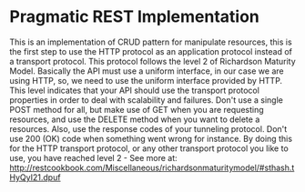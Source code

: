 Pragmatic REST Implementation
===
This is an implementation of CRUD pattern for manipulate resources, this is the first step to use the HTTP protocol as an application protocol instead of a transport protocol. 
This protocol follows the level 2 of Richardson Maturity Model.  Basically the API must use a uniform interface, in our case we are using HTTP, so, we need to use the uniform interface provided by HTTP.
This level indicates that your API should use the transport protocol properties in order to deal with scalability and failures. Don't use a single POST method for all, but make use of GET when you are requesting resources, and use the DELETE method when you want to delete a resources. Also, use the response codes of your tunneling protocol. Don't use 200 (OK) code when something went wrong for instance. By doing this for the HTTP transport protocol, or any other transport protocol you like to use, you have reached level 2 - See more at: http://restcookbook.com/Miscellaneous/richardsonmaturitymodel/#sthash.tHyQyI21.dpuf
